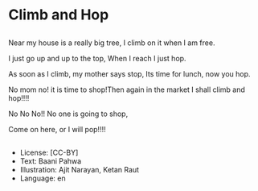 # Climb and Hop

##
Near my house is a really big tree, I climb on it when I am free.

I just go up and up to the top, When I reach I just hop.

As soon as I climb, my mother says stop, Its time for lunch, now you hop.

No mom no! it is time to shop!Then again in the market I shall climb and hop!!!!

No No No!! No one is going to shop,

Come on here, or I will pop!!!!

##
* License: [CC-BY]
* Text: Baani Pahwa
* Illustration: Ajit Narayan, Ketan Raut
* Language: en
